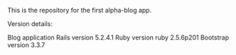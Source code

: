 This is the repository for the first alpha-blog app.

Version details:

Blog application
Rails version 5.2.4.1
Ruby version ruby 2.5.6p201
Bootstrap version 3.3.7